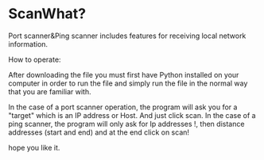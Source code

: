 # ScanWhat?
Port scanner&Ping scanner includes features for receiving local network information.

How to operate:

After downloading the file you must first have Python installed on your computer in order to run the file and simply run the file in the normal way that you are familiar with.

In the case of a port scanner operation, the program will ask you for a "target" which is an IP address or Host. And just click scan.
In the case of a ping scanner, the program will only ask for Ip addresses !, then distance addresses (start and end) and at the end click on scan!

hope you like it. 
